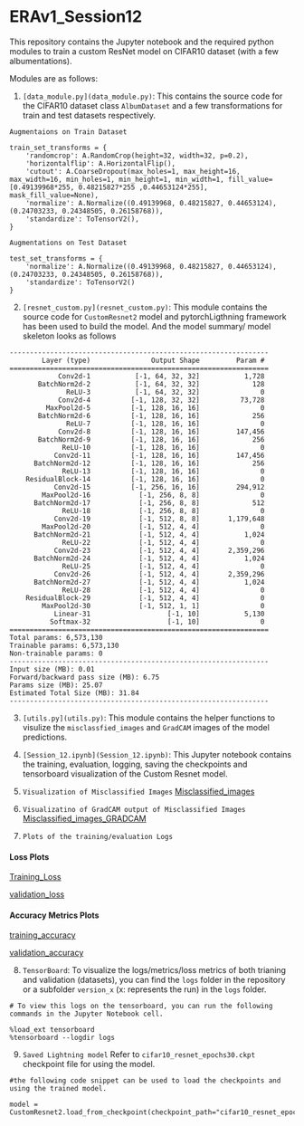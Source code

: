 # ERAv1_Session12

This repository contains the Jupyter notebook and the required python modules to train a custom ResNet model on CIFAR10 dataset (with a few albumentations).

Modules are as follows:


1. ```[data_module.py](data_module.py)```: This contains the source code for the CIFAR10 dataset class ```AlbumDataset``` and a few transformations for train and test datasets respectively.

```Augmentaions on Train Dataset```
```
train_set_transforms = {
    'randomcrop': A.RandomCrop(height=32, width=32, p=0.2),
    'horizontalflip': A.HorizontalFlip(),
    'cutout': A.CoarseDropout(max_holes=1, max_height=16, max_width=16, min_holes=1, min_height=1, min_width=1, fill_value=[0.49139968*255, 0.48215827*255 ,0.44653124*255], mask_fill_value=None),
    'normalize': A.Normalize((0.49139968, 0.48215827, 0.44653124), (0.24703233, 0.24348505, 0.26158768)),
    'standardize': ToTensorV2(),
}

```

```Augmentations on Test Dataset```
```
test_set_transforms = {
    'normalize': A.Normalize((0.49139968, 0.48215827, 0.44653124), (0.24703233, 0.24348505, 0.26158768)),
    'standardize': ToTensorV2()
}
```

2. ```[resnet_custom.py](resnet_custom.py)```: This module contains the source code for ```CustomResnet2``` model and pytorchLigthning framework has been used to build the model. And the model summary/ model skeleton looks as follows

```
----------------------------------------------------------------
        Layer (type)               Output Shape         Param #
================================================================
            Conv2d-1           [-1, 64, 32, 32]           1,728
       BatchNorm2d-2           [-1, 64, 32, 32]             128
              ReLU-3           [-1, 64, 32, 32]               0
            Conv2d-4          [-1, 128, 32, 32]          73,728
         MaxPool2d-5          [-1, 128, 16, 16]               0
       BatchNorm2d-6          [-1, 128, 16, 16]             256
              ReLU-7          [-1, 128, 16, 16]               0
            Conv2d-8          [-1, 128, 16, 16]         147,456
       BatchNorm2d-9          [-1, 128, 16, 16]             256
             ReLU-10          [-1, 128, 16, 16]               0
           Conv2d-11          [-1, 128, 16, 16]         147,456
      BatchNorm2d-12          [-1, 128, 16, 16]             256
             ReLU-13          [-1, 128, 16, 16]               0
    ResidualBlock-14          [-1, 128, 16, 16]               0
           Conv2d-15          [-1, 256, 16, 16]         294,912
        MaxPool2d-16            [-1, 256, 8, 8]               0
      BatchNorm2d-17            [-1, 256, 8, 8]             512
             ReLU-18            [-1, 256, 8, 8]               0
           Conv2d-19            [-1, 512, 8, 8]       1,179,648
        MaxPool2d-20            [-1, 512, 4, 4]               0
      BatchNorm2d-21            [-1, 512, 4, 4]           1,024
             ReLU-22            [-1, 512, 4, 4]               0
           Conv2d-23            [-1, 512, 4, 4]       2,359,296
      BatchNorm2d-24            [-1, 512, 4, 4]           1,024
             ReLU-25            [-1, 512, 4, 4]               0
           Conv2d-26            [-1, 512, 4, 4]       2,359,296
      BatchNorm2d-27            [-1, 512, 4, 4]           1,024
             ReLU-28            [-1, 512, 4, 4]               0
    ResidualBlock-29            [-1, 512, 4, 4]               0
        MaxPool2d-30            [-1, 512, 1, 1]               0
           Linear-31                   [-1, 10]           5,130
          Softmax-32                   [-1, 10]               0
================================================================
Total params: 6,573,130
Trainable params: 6,573,130
Non-trainable params: 0
----------------------------------------------------------------
Input size (MB): 0.01
Forward/backward pass size (MB): 6.75
Params size (MB): 25.07
Estimated Total Size (MB): 31.84
----------------------------------------------------------------
```

3. ```[utils.py](utils.py)```: This module contains the helper functions to visulize the ```misclassfied_images``` and ```GradCAM``` images of the model predictions.

4. ```[Session_12.ipynb](Session_12.ipynb)```: This Jupyter notebook contains the training, evaluation, logging, saving the checkpoints and tensorboard visualization of the Custom Resnet model.

5. ```Visualization of Misclassified Images```
[Misclassified_images](images/misclassified_images.png)

6. ```Visualizatino of GradCAM output of Misclassified Images```
[Misclassified_images_GRADCAM](images/misclassified_gradCAMs.png)

7. ```Plots of the training/evaluation Logs```
#### Loss Plots
[Training_Loss](images/train_loss.png)

[validation_loss](images/valid_loss.png)

#### Accuracy Metrics Plots
[training_accuracy](images/epoch_train_accuracy.png)

[validation_accuracy](images/epoch_valid_accuracy.png)


8. ```TensorBoard```: To visualize the logs/metrics/loss metrics of both trianing and validation (datasets), you can find the ```logs``` folder in the repository or a subfolder ```version_x``` (x: represents the run) in the ```logs``` folder.

```
# To view this logs on the tensorboard, you can run the following commands in the Jupyter Notebook cell.

%load_ext tensorboard
%tensorboard --logdir logs
```

9. ```Saved Lightning model```
Refer to ```cifar10_resnet_epochs30.ckpt``` checkpoint file for using the model.
```
#the following code snippet can be used to load the checkpoints and using the trained model.

model = CustomResnet2.load_from_checkpoint(checkpoint_path="cifar10_resnet_epochs30.ckpt")
```
